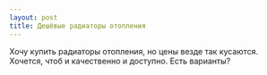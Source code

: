 ```yaml
---
layout: post 
title: Дешёвые радиаторы отопления 
--- 
```

Хочу купить радиаторы отопления, но цены везде так кусаются. Хочется, чтоб и качественно и доступно. Есть варианты?
